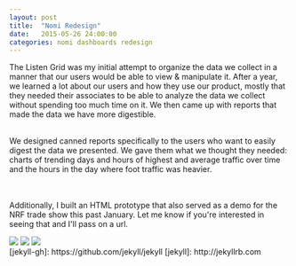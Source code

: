 ```yaml
---
layout: post
title:  "Nomi Redesign"
date:   2015-05-26 24:00:00
categories: nomi dashboards redesign
---
```

<div class="text-block">
The Listen Grid was my initial attempt to organize the data we collect in a manner that our users would be able to view &amp; manipulate it. After a year, we learned a lot about our users and how they use our product, mostly that they needed their associates to be able to analyze the data we collect without spending too much time on it. We then came up with  reports that made the data we have more digestible. <br /><br />

We designed canned reports specifically to the users who want to easily digest the data we presented. We gave them what we thought they needed: charts of trending days and hours of highest and average traffic over time and the hours in the day where foot traffic was heavier. 

<br /><br />Additionally, I built an HTML prototype that also served as a demo for the NRF trade show this past January. Let me know if you're interested in seeing that and I'll pass on a url.
</div>
<div class="images">
<img src="{{ base.url }}/images/Nomi/operations-01.png" />
<img src="{{ base.url }}/images/Nomi/operations-03.png" />
<img src="{{ base.url }}/images/Nomi/operations-04.png" />
</div>
[jekyll-gh]: https://github.com/jekyll/jekyll
[jekyll]:    http://jekyllrb.com
